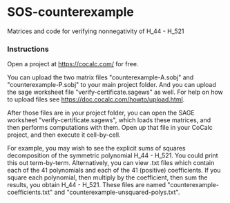 # SOS-counterexample
Matrices and code for verifying nonnegativity of H_44 - H_521

### Instructions

Open a project at https://cocalc.com/ for free.

You can upload the two matrix files "counterexample-A.sobj" and "counterexample-P.sobj" to your main project folder. And you can upload the sage worksheet file "verify-certificate.sagews" as well. For help on how to upload files see https://doc.cocalc.com/howto/upload.html. 

After those files are in your project folder, you can open the SAGE worksheet "verify-certificate.sagews", which loads these matrices, and then performs computations with them. Open up that file in your CoCalc project, and then execute it cell-by-cell.

For example, you may wish to see the explicit sums of squares decomposition of the symmetric polynomial H_44 - H_521. You could print this out term-by-term. Alternatively, you can view .txt files which contain each of the 41 polynomials and each of the 41 (positive) coefficients. If you square each polynomial, then multiply by the coefficient, then sum the results, you obtain H_44 - H_521. These files are named "counterexample-coefficients.txt" and "counterexample-unsquared-polys.txt".
